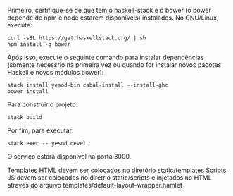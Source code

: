 Primeiro, certifique-se de que tem o haskell-stack e o bower (o bower depende de npm e node estarem disponíveis) instalados. No GNU/Linux, execute:
```
curl -sSL https://get.haskellstack.org/ | sh
npm install -g bower
```

Após isso, execute o seguinte comando para instalar dependências (somente necessrio na primeira vez ou quando for instalar novos pacotes Haskell e novos módulos bower):
```
stack install yesod-bin cabal-install --install-ghc
bower install
```
Para construir o projeto:
```
stack build
```

Por fim, para executar:
```
stack exec -- yesod devel
```

O serviço estará disponível na porta 3000.

Templates HTML devem ser colocados no diretório static/templates
Scripts JS devem ser colocados no diretrio static/scripts e injetados no HTML através do arquivo templates/default-layout-wrapper.hamlet
